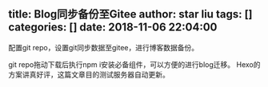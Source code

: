 title: Blog同步备份至Gitee
author: star liu
tags: []
categories: []
date: 2018-11-06 22:04:00
---
配置git repo，设置git同步数据至gitee，进行博客数据备份。
<!--more-->
git repo拖动下载后执行npm i安装必备组件，可以方便的进行blog迁移。
Hexo的方案讲真好评，这篇文章目的测试服务器自动更新。